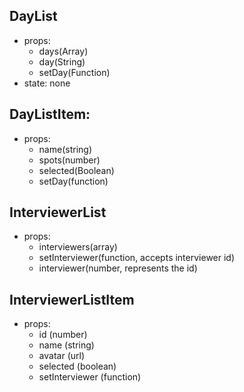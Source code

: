 ## DayList
- props:
  - days(Array)
  - day(String)
  - setDay(Function)
- state: none

## DayListItem:

- props:
  - name(string)
  - spots(number)
  - selected(Boolean)
  - setDay(function)


## InterviewerList
- props:
  - interviewers(array)
  - setInterviewer(function, accepts interviewer id)
  - interviewer(number, represents the id)

## InterviewerListItem
- props:
  - id (number)
  - name (string)
  - avatar (url)
  - selected (boolean)
  - setInterviewer (function)



